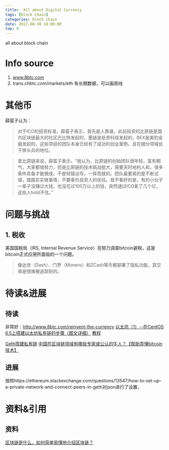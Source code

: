 ```yaml
---
title:  All about Digital Currency 
tags: [block chain]
categories: block chain
date: 2017-08-30 18:00:00
top: 0
---
```


all about block chain
# Info source
1. www.8btc.com
2. trans.chbtc.com/markets/eth 有长期数据，可以画周线

# 其他币
薛蛮子认为：
<!-- more -->
   >对于ICO的投资标准，薛蛮子表示，首先是人靠谱，此前投资的比原链是国内区块链最大的社区巴比特发起的，墨链是纸贵科技发起的，BEX是美豹金融发起的，这些项目的团队本身已经有了成功的创业案例，且在细分领域处于排头兵的地位。

   >拿比原链来说，薛蛮子表示，“我认为，比原链的创始团队很年轻，富有朝气，大家都很努力，但是比原链的技术挑战挺大，需要天时地利人和，很多条件具备才能做成，不是轻描淡写，一挥而就的。团队最要紧的是不断试错，踏踏实实做事情，不要辜负投资人的信任。我不看好的是，有的小伙子一辈子没赚过大钱，也没花过100万以上的钱，突然通过ICO拿了几个亿，这些人hold不住。”


# 问题与挑战
## 1. 税收
美国国税局（IRS, Internal Revenue Service）在努力调查bitcoin避税，这是bitcoin正式应用所面临的一个问题。
   >像达世（Dash）、门罗（Monero）和ZCash等币都部署了隐私功能，其交易是很难被追踪到的。

# 待读&进展
## 待读
非常好：http://www.8btc.com/reinvent-the-currency
[以太坊（1）--在CentOS 6.5上搭建以太坊私有链的步骤（图文详细）](http://blog.csdn.net/m0_37327416/article/details/72885395)
[教程](http://www.8btc.com/smart-contract-solidity)

[Geth搭建私有链](http://m.blog.csdn.net/vinsuan1993/article/details/75208203)
[中国在区块链领域有哪些专家或公认的牛人？【帮助弄懂bitcoin技术】](https://www.zhihu.com/question/48049768)
## 进展
按照https://ethereum.stackexchange.com/questions/13547/how-to-set-up-a-private-network-and-connect-peers-in-geth对json进行了设置，

# 资料&引用
## 资料
[区块链是什么，如何简单易懂地介绍区块链？](https://www.zhihu.com/question/37290469)